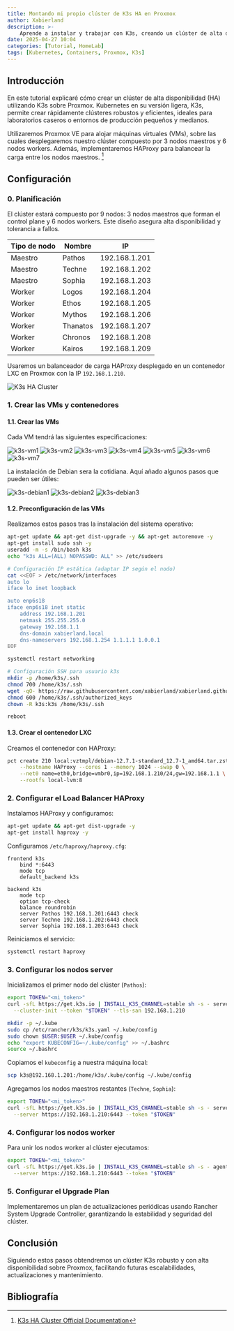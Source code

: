 ```yaml
---
title: Montando mi propio clúster de K3s HA en Proxmox
author: Xabierland
description: >-
    Aprende a instalar y trabajar con K3s, creando un clúster de alta disponibilidad sobre máquinas virtuales en Proxmox.
date: 2025-04-27 10:04
categories: [Tutorial, HomeLab]
tags: [Kubernetes, Containers, Proxmox, K3s]
---
```


## Introducción

En este tutorial explicaré cómo crear un clúster de alta disponibilidad (HA) utilizando K3s sobre Proxmox. Kubernetes en su versión ligera, K3s, permite crear rápidamente clústeres robustos y eficientes, ideales para laboratorios caseros o entornos de producción pequeños y medianos.

Utilizaremos Proxmox VE para alojar máquinas virtuales (VMs), sobre las cuales desplegaremos nuestro clúster compuesto por 3 nodos maestros y 6 nodos workers. Además, implementaremos HAProxy para balancear la carga entre los nodos maestros. [^1]

## Configuración

### 0. Planificación

El clúster estará compuesto por 9 nodos: 3 nodos maestros que forman el control plane y 6 nodos workers. Este diseño asegura alta disponibilidad y tolerancia a fallos.

| Tipo de nodo | Nombre   | IP            |
| ------------ | -------- | ------------- |
| Maestro      | Pathos   | 192.168.1.201 |
| Maestro      | Techne   | 192.168.1.202 |
| Maestro      | Sophia   | 192.168.1.203 |
| Worker       | Logos    | 192.168.1.204 |
| Worker       | Ethos    | 192.168.1.205 |
| Worker       | Mythos   | 192.168.1.206 |
| Worker       | Thanatos | 192.168.1.207 |
| Worker       | Chronos  | 192.168.1.208 |
| Worker       | Kairos   | 192.168.1.209 |

Usaremos un balanceador de carga HAProxy desplegado en un contenedor LXC en Proxmox con la IP `192.168.1.210`.

![K3s HA Cluster](/assets/img/posts/k3s-ha-cluster.png)

### 1. Crear las VMs y contenedores

#### 1.1. Crear las VMs

Cada VM tendrá las siguientes especificaciones:

![k3s-vm1](/assets/img/posts/k3s-vm1.png)
![k3s-vm2](/assets/img/posts/k3s-vm2.png)
![k3s-vm3](/assets/img/posts/k3s-vm3.png)
![k3s-vm4](/assets/img/posts/k3s-vm4.png)
![k3s-vm5](/assets/img/posts/k3s-vm5.png)
![k3s-vm6](/assets/img/posts/k3s-vm6.png)
![k3s-vm7](/assets/img/posts/k3s-vm7.png)

La instalación de Debian sera la cotidiana. Aquí añado algunos pasos que pueden ser útiles:

![k3s-debian1](/assets/img/posts/k3s-debian1.png)
![k3s-debian2](/assets/img/posts/k3s-debian2.png)
![k3s-debian3](/assets/img/posts/k3s-debian3.png)

#### 1.2. Preconfiguración de las VMs

Realizamos estos pasos tras la instalación del sistema operativo:

```bash
apt-get update && apt-get dist-upgrade -y && apt-get autoremove -y
apt-get install sudo ssh -y
useradd -m -s /bin/bash k3s
echo "k3s ALL=(ALL) NOPASSWD: ALL" >> /etc/sudoers

# Configuración IP estática (adaptar IP según el nodo)
cat <<EOF > /etc/network/interfaces
auto lo
iface lo inet loopback

auto enp6s18
iface enp6s18 inet static
    address 192.168.1.201
    netmask 255.255.255.0
    gateway 192.168.1.1
    dns-domain xabierland.local
    dns-nameservers 192.168.1.254 1.1.1.1 1.0.0.1
EOF

systemctl restart networking

# Configuración SSH para usuario k3s
mkdir -p /home/k3s/.ssh
chmod 700 /home/k3s/.ssh
wget -qO- https://raw.githubusercontent.com/xabierland/xabierland.github.io/main/assets/keys/xabierland.pub >> /home/k3s/.ssh/authorized_keys
chmod 600 /home/k3s/.ssh/authorized_keys
chown -R k3s:k3s /home/k3s/.ssh

reboot
```

#### 1.3. Crear el contenedor LXC

Creamos el contenedor con HAProxy:

```bash
pct create 210 local:vztmpl/debian-12.7.1-standard_12.7-1_amd64.tar.zst \
    --hostname HAProxy --cores 1 --memory 1024 --swap 0 \
    --net0 name=eth0,bridge=vmbr0,ip=192.168.1.210/24,gw=192.168.1.1 \
    --rootfs local-lvm:8
```

### 2. Configurar el Load Balancer HAProxy

Instalamos HAProxy y configuramos:

```bash
apt-get update && apt-get dist-upgrade -y
apt-get install haproxy -y
```

Configuramos `/etc/haproxy/haproxy.cfg`:

```haproxy
frontend k3s
    bind *:6443
    mode tcp
    default_backend k3s

backend k3s
    mode tcp
    option tcp-check
    balance roundrobin
    server Pathos 192.168.1.201:6443 check
    server Techne 192.168.1.202:6443 check
    server Sophia 192.168.1.203:6443 check
```

Reiniciamos el servicio:

```bash
systemctl restart haproxy
```

### 3. Configurar los nodos server

Inicializamos el primer nodo del clúster (`Pathos`):

```bash
export TOKEN="<mi_token>"
curl -sfL https://get.k3s.io | INSTALL_K3S_CHANNEL=stable sh -s - server \
  --cluster-init --token "$TOKEN" --tls-san 192.168.1.210

mkdir -p ~/.kube
sudo cp /etc/rancher/k3s/k3s.yaml ~/.kube/config
sudo chown $USER:$USER ~/.kube/config
echo "export KUBECONFIG=~/.kube/config" >> ~/.bashrc
source ~/.bashrc
```

Copiamos el `kubeconfig` a nuestra máquina local:

```bash
scp k3s@192.168.1.201:/home/k3s/.kube/config ~/.kube/config
```

Agregamos los nodos maestros restantes (`Techne`, `Sophia`):

```bash
export TOKEN="<mi_token>"
curl -sfL https://get.k3s.io | INSTALL_K3S_CHANNEL=stable sh -s - server \
  --server https://192.168.1.210:6443 --token "$TOKEN"
```

### 4. Configurar los nodos worker

Para unir los nodos worker al clúster ejecutamos:

```bash
export TOKEN="<mi_token>"
curl -sfL https://get.k3s.io | INSTALL_K3S_CHANNEL=stable sh -s - agent \
  --server https://192.168.1.210:6443 --token "$TOKEN"
```

### 5. Configurar el Upgrade Plan

Implementaremos un plan de actualizaciones periódicas usando Rancher System Upgrade Controller, garantizando la estabilidad y seguridad del clúster.

## Conclusión

Siguiendo estos pasos obtendremos un clúster K3s robusto y con alta disponibilidad sobre Proxmox, facilitando futuras escalabilidades, actualizaciones y mantenimiento.

## Bibliografía

[^1]: [K3s HA Cluster Official Documentation](https://docs.k3s.io/blog/2025/03/10/simple-ha)
